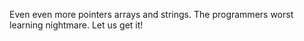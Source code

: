 Even even more pointers arrays and strings. The programmers worst learning nightmare.
Let us get it!
